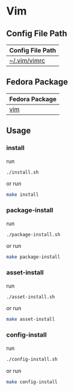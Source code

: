 
# Vim


## Config File Path

| Config File Path |
| --- |
| [~/.vim/vimrc](./asset/overlay/etc/skel/.vim/vimrc) |


## Fedora Package

| Fedora Package |
| --- |
| [vim](https://packages.ubuntu.com/noble/vim) |




## Usage


### install

run

``` sh
./install.sh
```

or run

``` sh
make install
```


### package-install

run

``` sh
./package-install.sh
```

or run

``` sh
make package-install
```


### asset-install

run

``` sh
./asset-install.sh
```

or run

``` sh
make asset-install
```


### config-install

run

``` sh
./config-install.sh
```

or run

``` sh
make config-install
```

